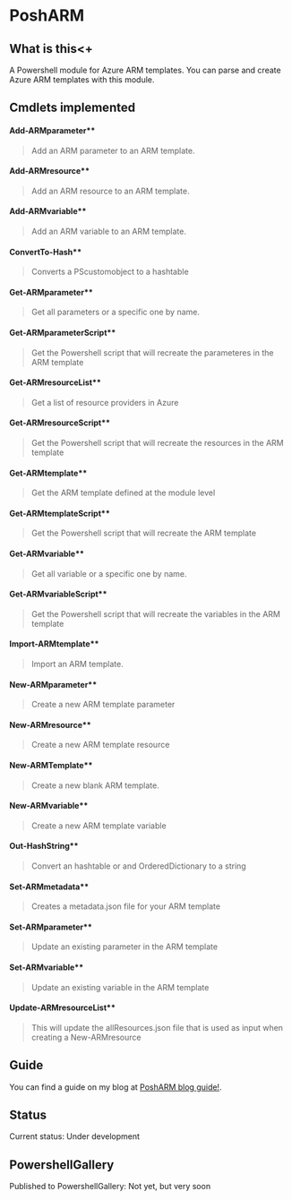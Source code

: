 # PoshARM

## What is this<+
A Powershell module for Azure ARM templates. You can parse and create Azure ARM templates with this module.

## Cmdlets implemented
            
#### Add-ARMparameter**

> Add an ARM parameter to an ARM template.
#### Add-ARMresource**

> Add an ARM resource to an ARM template.
#### Add-ARMvariable**

> Add an ARM variable to an ARM template.
#### ConvertTo-Hash**

> Converts a PScustomobject to a hashtable
#### Get-ARMparameter**

> Get all parameters or a specific one by name.
#### Get-ARMparameterScript**

> Get the Powershell script that will recreate the parameteres in the ARM template
#### Get-ARMresourceList**

> Get a list of resource providers in Azure
#### Get-ARMresourceScript**

> Get the Powershell script that will recreate the resources in the ARM template
#### Get-ARMtemplate**

> Get the ARM template defined at the module level
#### Get-ARMtemplateScript**

> Get the Powershell script that will recreate the ARM template
#### Get-ARMvariable**

> Get all variable or a specific one by name.
#### Get-ARMvariableScript**

> Get the Powershell script that will recreate the variables in the ARM template
#### Import-ARMtemplate**

> Import an ARM template.
#### New-ARMparameter**

> Create a new ARM template parameter
#### New-ARMresource**

> Create a new ARM template resource
#### New-ARMTemplate**

> Create a new blank ARM template.

#### New-ARMvariable**

> Create a new ARM template variable
#### Out-HashString**

> Convert an hashtable or and OrderedDictionary to a string
#### Set-ARMmetadata**

> Creates a metadata.json file for your ARM template
#### Set-ARMparameter**

> Update an existing parameter in the ARM template
#### Set-ARMvariable**

> Update an existing variable in the ARM template
#### Update-ARMresourceList**

> This will update the allResources.json file that is used as input when creating a New-ARMresource



## Guide

You can find a guide on my blog at [PoshARM blog guide!](http://asaconsultant.blogspot.no/2017/01/something-completely-different-posharm.html).


## Status
Current status: Under development


## PowershellGallery
Published to PowershellGallery: Not yet, but very soon
